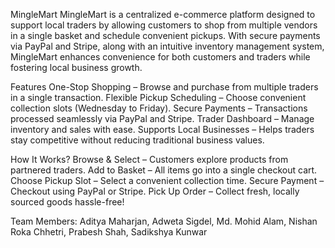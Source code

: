 MingleMart
MingleMart is a centralized e-commerce platform designed to support local traders by allowing customers to shop from multiple vendors in a single basket and schedule convenient pickups. With secure payments via PayPal and Stripe, along with an intuitive inventory management system, MingleMart enhances convenience for both customers and traders while fostering local business growth.

Features
One-Stop Shopping – Browse and purchase from multiple traders in a single transaction.
Flexible Pickup Scheduling – Choose convenient collection slots (Wednesday to Friday).
Secure Payments – Transactions processed seamlessly via PayPal and Stripe.
Trader Dashboard – Manage inventory and sales with ease.
Supports Local Businesses – Helps traders stay competitive without reducing traditional business values.

How It Works?
Browse & Select – Customers explore products from partnered traders.
Add to Basket – All items go into a single checkout cart.
Choose Pickup Slot – Select a convenient collection time.
Secure Payment – Checkout using PayPal or Stripe.
Pick Up Order – Collect fresh, locally sourced goods hassle-free!

Team Members:
Aditya Maharjan,
Adweta Sigdel,
Md. Mohid Alam,
Nishan Roka Chhetri,
Prabesh Shah,
Sadikshya Kunwar
